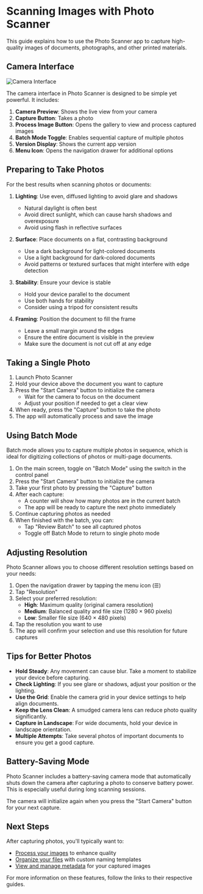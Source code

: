 # Scanning Images with Photo Scanner

This guide explains how to use the Photo Scanner app to capture high-quality images of documents, photographs, and other printed materials.

## Camera Interface

![Camera Interface](../images/camera-interface.png)

The camera interface in Photo Scanner is designed to be simple yet powerful. It includes:

1. **Camera Preview**: Shows the live view from your camera
2. **Capture Button**: Takes a photo
3. **Process Image Button**: Opens the gallery to view and process captured images
4. **Batch Mode Toggle**: Enables sequential capture of multiple photos
5. **Version Display**: Shows the current app version
6. **Menu Icon**: Opens the navigation drawer for additional options

## Preparing to Take Photos

For the best results when scanning photos or documents:

1. **Lighting**: Use even, diffused lighting to avoid glare and shadows
   - Natural daylight is often best
   - Avoid direct sunlight, which can cause harsh shadows and overexposure
   - Avoid using flash in reflective surfaces

2. **Surface**: Place documents on a flat, contrasting background
   - Use a dark background for light-colored documents
   - Use a light background for dark-colored documents
   - Avoid patterns or textured surfaces that might interfere with edge detection

3. **Stability**: Ensure your device is stable
   - Hold your device parallel to the document
   - Use both hands for stability
   - Consider using a tripod for consistent results

4. **Framing**: Position the document to fill the frame
   - Leave a small margin around the edges
   - Ensure the entire document is visible in the preview
   - Make sure the document is not cut off at any edge

## Taking a Single Photo

1. Launch Photo Scanner
2. Hold your device above the document you want to capture
3. Press the "Start Camera" button to initialize the camera
   - Wait for the camera to focus on the document
   - Adjust your position if needed to get a clear view
4. When ready, press the "Capture" button to take the photo
5. The app will automatically process and save the image

## Using Batch Mode

Batch mode allows you to capture multiple photos in sequence, which is ideal for digitizing collections of photos or multi-page documents.

1. On the main screen, toggle on "Batch Mode" using the switch in the control panel
2. Press the "Start Camera" button to initialize the camera
3. Take your first photo by pressing the "Capture" button
4. After each capture:
   - A counter will show how many photos are in the current batch
   - The app will be ready to capture the next photo immediately
5. Continue capturing photos as needed
6. When finished with the batch, you can:
   - Tap "Review Batch" to see all captured photos
   - Toggle off Batch Mode to return to single photo mode

## Adjusting Resolution

Photo Scanner allows you to choose different resolution settings based on your needs:

1. Open the navigation drawer by tapping the menu icon (☰)
2. Tap "Resolution"
3. Select your preferred resolution:
   - **High**: Maximum quality (original camera resolution)
   - **Medium**: Balanced quality and file size (1280 × 960 pixels)
   - **Low**: Smaller file size (640 × 480 pixels)
4. Tap the resolution you want to use
5. The app will confirm your selection and use this resolution for future captures

## Tips for Better Photos

- **Hold Steady**: Any movement can cause blur. Take a moment to stabilize your device before capturing.
- **Check Lighting**: If you see glare or shadows, adjust your position or the lighting.
- **Use the Grid**: Enable the camera grid in your device settings to help align documents.
- **Keep the Lens Clean**: A smudged camera lens can reduce photo quality significantly.
- **Capture in Landscape**: For wide documents, hold your device in landscape orientation.
- **Multiple Attempts**: Take several photos of important documents to ensure you get a good capture.

## Battery-Saving Mode

Photo Scanner includes a battery-saving camera mode that automatically shuts down the camera after capturing a photo to conserve battery power. This is especially useful during long scanning sessions.

The camera will initialize again when you press the "Start Camera" button for your next capture.

## Next Steps

After capturing photos, you'll typically want to:

- [Process your images](processing-images.md) to enhance quality
- [Organize your files](file-naming.md) with custom naming templates
- [View and manage metadata](metadata.md) for your captured images

For more information on these features, follow the links to their respective guides.

